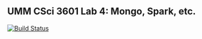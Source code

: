 ## UMM CSci 3601 Lab 4: Mongo, Spark, etc.

[![Build Status](https://travis-ci.org/UMM-CSci-3601/3601-lab4_mongo.svg?branch=master)](https://travis-ci.org/UMM-CSci-3601/3601-lab4_mongo)
